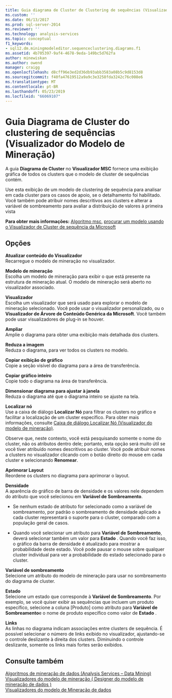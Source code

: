 ```yaml
---
title: Guia diagrama de Cluster de Clustering de sequências (Visualizador do modelo de mineração | Microsoft Docs
ms.custom: ''
ms.date: 06/13/2017
ms.prod: sql-server-2014
ms.reviewer: ''
ms.technology: analysis-services
ms.topic: conceptual
f1_keywords:
- sql12.dm.miningmodeleditor.sequenceclustering.diagrams.f1
ms.assetid: 4b705397-9af4-4678-9eda-149bc5d762fa
author: minewiskan
ms.author: owend
manager: craigg
ms.openlocfilehash: d8cff96e3ed2d36db93abb3583a08b5c9d8153d8
ms.sourcegitcommit: f40fa47619512a9a9c3e3258fda3242c76c008e6
ms.translationtype: MT
ms.contentlocale: pt-BR
ms.lasthandoff: 05/23/2019
ms.locfileid: "66069107"
---
```

# <a name="sequence-clustering-cluster-diagram-tab-mining-model-viewer"></a>Guia Diagrama de Cluster do clustering de sequências (Visualizador do Modelo de Mineração)
  A guia **Diagrama de Cluster** no **Visualizador MSC** fornece uma exibição gráfica de todos os clusters que o modelo de cluster de sequências contém.  
  
 Use esta exibição de um modelo de clustering de sequência para analisar em cada cluster para os casos de apoio, se o detalhamento foi habilitado. Você também pode atribuir nomes descritivos aos clusters e alterar a variável de sombreamento para avaliar a distribuição de valores à primeira vista  
  
 **Para obter mais informações:** [Algoritmo msc](data-mining/microsoft-sequence-clustering-algorithm.md), [procurar um modelo usando o Visualizador de Cluster de sequência da Microsoft](data-mining/browse-a-model-using-the-microsoft-sequence-cluster-viewer.md)  
  
## <a name="options"></a>Opções  
 **Atualizar conteúdo do Visualizador**  
 Recarregue o modelo de mineração no visualizador.  
  
 **Modelo de mineração**  
 Escolha um modelo de mineração para exibir o que está presente na estrutura de mineração atual. O modelo de mineração será aberto no visualizador associado.  
  
 **Visualizador**  
 Escolha um visualizador que será usado para explorar o modelo de mineração selecionado. Você pode usar o visualizador personalizado, ou o **Visualizador de Árvore de Conteúdo Genérica da Microsoft**. Você também pode usar visualizadores de plug-in se houver.  
  
 **Ampliar**  
 Amplie o diagrama para obter uma exibição mais detalhada dos clusters.  
  
 **Reduza a imagem**  
 Reduza o diagrama, para ver todos os clusters no modelo.  
  
 **Copiar exibição de gráfico**  
 Copie a seção visível do diagrama para a área de transferência.  
  
 **Copiar gráfico inteiro**  
 Copie todo o diagrama na área de transferência.  
  
 **Dimensionar diagrama para ajustar à janela**  
 Reduza o diagrama até que o diagrama inteiro se ajuste na tela.  
  
 **Localizar nó**  
 Use a caixa de diálogo **Localizar Nó** para filtrar os clusters no gráfico e facilitar a localização de um cluster específico. Para obter mais informações, consulte [Caixa de diálogo Localizar Nó &#40;Visualizador do modelo de mineração&#41;](find-node-dialog-box-mining-model-viewer.md).  
  
 Observe que, neste contexto, você está pesquisando somente o nome do cluster, não os atributos dentro dele; portanto, esta opção será muito útil se você tiver atribuído nomes descritivos ao cluster. Você pode atribuir nomes a clusters no visualizador clicando com o botão direito do mouse em cada cluster e selecionando **Renomear**.  
  
 **Aprimorar Layout**  
 Reordene os clusters no diagrama para aprimorar o layout.  
  
 **Densidade**  
 A aparência do gráfico de barra de densidade e os valores nele dependem do atributo que você selecionou em **Variável de Sombreamento**.  
  
-   Se nenhum estado de atributo for selecionado como a variável de sombreamento, por padrão o sombreamento de densidade aplicado a cada cluster representará o suporte para o cluster, comparado com a população geral de casos.  
  
-   Quando você selecionar um atributo para **Variável de Sombreamento**, deverá selecionar também um valor para **Estado** . Quando você faz isso, o gráfico da barra de densidade é atualizado para mostrar a probabilidade deste estado. Você pode pausar o mouse sobre qualquer cluster individual para ver a probabilidade do estado selecionado para o cluster.  
  
 **Variável de sombreamento**  
 Selecione um atributo do modelo de mineração para usar no sombreamento do diagrama de cluster.  
  
 **Estado**  
 Selecione um estado que corresponde à **Variável de Sombreamento**. Por exemplo, se você quiser exibir as sequências que incluem um produto específico, selecione a coluna [Produto] como atributo para **Variável de Sombreamento**e o nome de produto específico como valor de **Estado** .  
  
 **Links**  
 As linhas no diagrama indicam associações entre clusters de sequência. É possível selecionar o número de links exibido no visualizador, ajustando-se o controle deslizante à direita dos clusters. Diminuindo o controle deslizante, somente os links mais fortes serão exibidos.  
  
## <a name="see-also"></a>Consulte também  
 [Algoritmos de mineração de dados &#40;Analysis Services – Data Mining&#41;](data-mining/data-mining-algorithms-analysis-services-data-mining.md)   
 [Visualizadores do modelo de mineração &#40; Designer do modelo de mineração de dados &#41;](mining-model-viewers-data-mining-model-designer.md)   
 [Visualizadores do modelo de Mineração de dados](data-mining/data-mining-model-viewers.md)  
  
  
